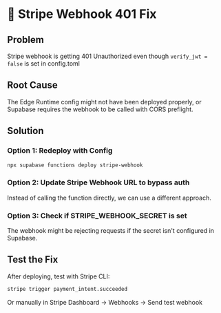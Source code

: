 # 🔧 Stripe Webhook 401 Fix

## Problem
Stripe webhook is getting 401 Unauthorized even though `verify_jwt = false` is set in config.toml

## Root Cause
The Edge Runtime config might not have been deployed properly, or Supabase requires the webhook to be called with CORS preflight.

## Solution

### Option 1: Redeploy with Config
```bash
npx supabase functions deploy stripe-webhook
```

### Option 2: Update Stripe Webhook URL to bypass auth
Instead of calling the function directly, we can use a different approach.

### Option 3: Check if STRIPE_WEBHOOK_SECRET is set
The webhook might be rejecting requests if the secret isn't configured in Supabase.

## Test the Fix

After deploying, test with Stripe CLI:
```bash
stripe trigger payment_intent.succeeded
```

Or manually in Stripe Dashboard → Webhooks → Send test webhook

